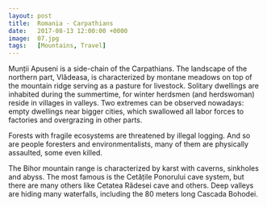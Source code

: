 ```yaml
---
layout: post
title:  Romania - Carpathians
date:   2017-08-13 12:00:00 +0000
image:  07.jpg
tags:   [Mountains, Travel]
---
```


Munții Apuseni is a side-chain of the Carpathians. The landscape of the northern part, Vlădeasa, is characterized by montane meadows on top of the mountain ridge serving as a pasture for livestock. Solitary dwellings are inhabited during the summertime, for winter herdsmen (and herdswoman) reside in villages in valleys. Two extremes can be observed nowadays: empty dwellings near bigger cities, which swallowed all labor forces to factories and overgrazing in other parts.

Forests with fragile ecosystems are threatened by illegal logging. And so are people foresters and environmentalists, many of them are physically assaulted, some even killed.

The Bihor mountain range is characterized by karst with caverns, sinkholes and abyss. The most famous is the Cetățile Ponorului cave system, but there are many others like Cetatea Rădesei cave and others. Deep valleys are hiding many waterfalls, including the 80 meters long Cascada Bohodei.
